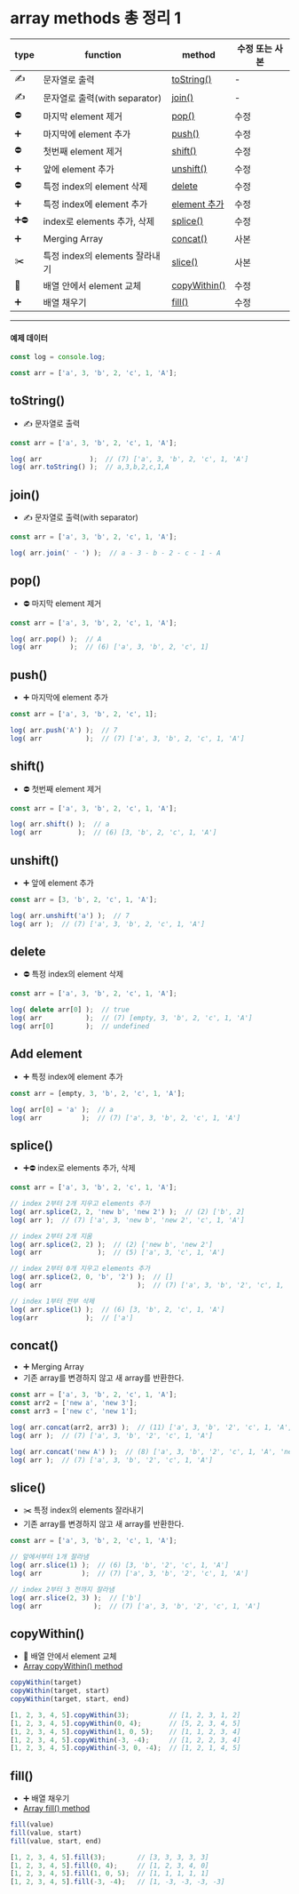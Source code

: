 # array methods 총 정리 1
type | function | method | 수정 또는 사본
--- | --- | --- | ---
✍️ | 문자열로 출력 | [toString()](#tostring) | -
✍️ | 문자열로 출력(with separator) | [join()](#join) | -
⛔️ | 마지막 element 제거 | [pop()](#pop) | 수정
➕ | 마지막에 element 추가 | [push()](#push) | 수정
⛔️ | 첫번째 element 제거 | [shift()](#shift) | 수정
➕ | 앞에 element 추가 | [unshift()](#unshift) | 수정
⛔️ | 특정 index의 element 삭제 | [delete](#delete) | 수정
➕ | 특정 index에 element 추가 | [element 추가](#Add-element) | 수정
➕⛔ | index로 elements 추가, 삭제 | [splice()](#splice) | 수정
➕ | Merging Array | [concat()](#concat) | 사본
✂️ | 특정 index의 elements 잘라내기 | [slice()](#slice) | 사본
🔀 | 배열 안에서 element 교체 | [copyWithin()](#copywithin) | 수정
➕ | 배열 채우기 | [fill()](#fill) | 수정

---

#### 예제 데이터
```javascript
const log = console.log;

const arr = ['a', 3, 'b', 2, 'c', 1, 'A'];
```

## toString()
- ✍️ 문자열로 출력
```javascript
const arr = ['a', 3, 'b', 2, 'c', 1, 'A'];

log( arr            );  // (7) ['a', 3, 'b', 2, 'c', 1, 'A']
log( arr.toString() );  // a,3,b,2,c,1,A
```

## join()
- ✍️ 문자열로 출력(with separator)
```javascript
const arr = ['a', 3, 'b', 2, 'c', 1, 'A'];

log( arr.join(' - ') );  // a - 3 - b - 2 - c - 1 - A
```

## pop()
- ⛔️ 마지막 element 제거
```javascript
const arr = ['a', 3, 'b', 2, 'c', 1, 'A'];

log( arr.pop() );  // A
log( arr       );  // (6) ['a', 3, 'b', 2, 'c', 1]
```

## push()
- ➕ 마지막에 element 추가
```javascript
const arr = ['a', 3, 'b', 2, 'c', 1];

log( arr.push('A') );  // 7
log( arr           );  // (7) ['a', 3, 'b', 2, 'c', 1, 'A']
```

## shift()
- ⛔️ 첫번째 element 제거
```javascript
const arr = ['a', 3, 'b', 2, 'c', 1, 'A'];

log( arr.shift() );  // a
log( arr         );  // (6) [3, 'b', 2, 'c', 1, 'A']
```

## unshift()
- ➕ 앞에 element 추가
```javascript
const arr = [3, 'b', 2, 'c', 1, 'A'];

log( arr.unshift('a') );  // 7
log( arr );  // (7) ['a', 3, 'b', 2, 'c', 1, 'A']
```

## delete
- ⛔️ 특정 index의 element 삭제
```javascript
const arr = ['a', 3, 'b', 2, 'c', 1, 'A'];

log( delete arr[0] );  // true
log( arr           );  // (7) [empty, 3, 'b', 2, 'c', 1, 'A']
log( arr[0]        );  // undefined
```

## Add element
- ➕ 특정 index에 element 추가
```javascript
const arr = [empty, 3, 'b', 2, 'c', 1, 'A'];

log( arr[0] = 'a' );  // a
log( arr          );  // (7) ['a', 3, 'b', 2, 'c', 1, 'A']
```

## splice()
- ➕⛔ index로 elements 추가, 삭제
```javascript
const arr = ['a', 3, 'b', 2, 'c', 1, 'A'];

// index 2부터 2개 지우고 elements 추가
log( arr.splice(2, 2, 'new b', 'new 2') );  // (2) ['b', 2]
log( arr );  // (7) ['a', 3, 'new b', 'new 2', 'c', 1, 'A']

// index 2부터 2개 지움
log( arr.splice(2, 2) );  // (2) ['new b', 'new 2']
log( arr              );  // (5) ['a', 3, 'c', 1, 'A']

// index 2부터 0개 지우고 elements 추가
log( arr.splice(2, 0, 'b', '2') );  // []
log( arr                        );  // (7) ['a', 3, 'b', '2', 'c', 1, 'A']

// index 1부터 전부 삭제
log( arr.splice(1) );  // (6) [3, 'b', 2, 'c', 1, 'A']
log(arr            );  // ['a']
```

## concat()
- ➕ Merging Array
- 기존 array를 변경하지 않고 새 array를 반환한다.
```javascript
const arr = ['a', 3, 'b', 2, 'c', 1, 'A'];
const arr2 = ['new a', 'new 3'];
const arr3 = ['new c', 'new 1'];

log( arr.concat(arr2, arr3) );  // (11) ['a', 3, 'b', '2', 'c', 1, 'A', 'new a', 'new 3', 'new c', 'new 1']
log( arr );  // (7) ['a', 3, 'b', '2', 'c', 1, 'A']

log( arr.concat('new A') );  // (8) ['a', 3, 'b', '2', 'c', 1, 'A', 'new A']
log( arr );  // (7) ['a', 3, 'b', '2', 'c', 1, 'A']
```

## slice()
- ✂️ 특정 index의 elements 잘라내기
- 기존 array를 변경하지 않고 새 array를 반환한다.
```javascript
const arr = ['a', 3, 'b', 2, 'c', 1, 'A'];

// 앞에서부터 1개 잘라냄
log( arr.slice(1) );  // (6) [3, 'b', '2', 'c', 1, 'A']
log( arr          );  // (7) ['a', 3, 'b', '2', 'c', 1, 'A']

// index 2부터 3 전까지 잘라냄
log( arr.slice(2, 3) );  // ['b']
log( arr             );  // (7) ['a', 3, 'b', '2', 'c', 1, 'A']
```

## copyWithin()
- 🔀 배열 안에서 element 교체
- [Array copyWithin() method]([20210828]_array_copywithin.md)
```javascript
copyWithin(target)
copyWithin(target, start)
copyWithin(target, start, end)
```
```javascript
[1, 2, 3, 4, 5].copyWithin(3);          // [1, 2, 3, 1, 2]
[1, 2, 3, 4, 5].copyWithin(0, 4);       // [5, 2, 3, 4, 5]
[1, 2, 3, 4, 5].copyWithin(1, 0, 5);    // [1, 1, 2, 3, 4]
[1, 2, 3, 4, 5].copyWithin(-3, -4);     // [1, 2, 2, 3, 4]
[1, 2, 3, 4, 5].copyWithin(-3, 0, -4);  // [1, 2, 1, 4, 5]
```

## fill()
- ➕ 배열 채우기
- [Array fill() method]([20210829]_array_fill.md)
```javascript
fill(value)
fill(value, start)
fill(value, start, end)
```
```javascript
[1, 2, 3, 4, 5].fill(3);        // [3, 3, 3, 3, 3]
[1, 2, 3, 4, 5].fill(0, 4);     // [1, 2, 3, 4, 0]
[1, 2, 3, 4, 5].fill(1, 0, 5);  // [1, 1, 1, 1, 1]
[1, 2, 3, 4, 5].fill(-3, -4);   // [1, -3, -3, -3, -3]
```
